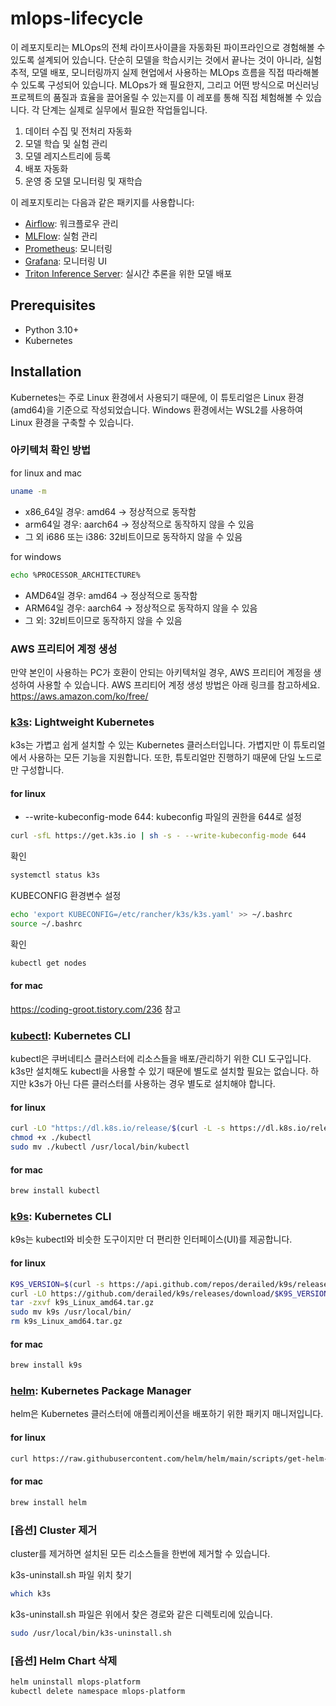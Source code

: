 # mlops-lifecycle

이 레포지토리는 MLOps의 전체 라이프사이클을 자동화된 파이프라인으로 경험해볼 수 있도록 설계되어 있습니다. 
단순히 모델을 학습시키는 것에서 끝나는 것이 아니라, 실험 추적, 모델 배포, 모니터링까지 실제 현업에서 사용하는 MLOps 흐름을 직접 따라해볼 수 있도록 구성되어 있습니다.
MLOps가 왜 필요한지, 그리고 어떤 방식으로 머신러닝 프로젝트의 품질과 효율을 끌어올릴 수 있는지를 이 레포를 통해 직접 체험해볼 수 있습니다.
각 단계는 실제로 실무에서 필요한 작업들입니다.

1. 데이터 수집 및 전처리 자동화
2. 모델 학습 및 실험 관리
3. 모델 레지스트리에 등록
4. 배포 자동화
5. 운영 중 모델 모니터링 및 재학습

이 레포지토리는 다음과 같은 패키지를 사용합니다:

- [Airflow](https://airflow.apache.org/): 워크플로우 관리
- [MLFlow](https://mlflow.org/): 실험 관리
- [Prometheus](https://prometheus.io/): 모니터링
- [Grafana](https://grafana.com/): 모니터링 UI
- [Triton Inference Server](https://github.com/triton-inference-server/server): 실시간 추론을 위한 모델 배포

## Prerequisites
- Python 3.10+
- Kubernetes

## Installation
Kubernetes는 주로 Linux 환경에서 사용되기 때문에, 이 튜토리얼은 Linux 환경(amd64)을 기준으로 작성되었습니다.
Windows 환경에서는 WSL2를 사용하여 Linux 환경을 구축할 수 있습니다.

### 아키텍처 확인 방법
for linux and mac
```bash
uname -m
```
* x86_64일 경우: amd64 -> 정상적으로 동작함
* arm64일 경우: aarch64 -> 정상적으로 동작하지 않을 수 있음
* 그 외 i686 또는 i386: 32비트이므로 동작하지 않을 수 있음

for windows
```bash
echo %PROCESSOR_ARCHITECTURE%
```
* AMD64일 경우: amd64 -> 정상적으로 동작함
* ARM64일 경우: aarch64 -> 정상적으로 동작하지 않을 수 있음
* 그 외: 32비트이므로 동작하지 않을 수 있음

### AWS 프리티어 계정 생성
만약 본인이 사용하는 PC가 호환이 안되는 아키텍처일 경우, AWS 프리티어 계정을 생성하여 사용할 수 있습니다.
AWS 프리티어 계정 생성 방법은 아래 링크를 참고하세요.
https://aws.amazon.com/ko/free/

### [k3s](https://k3s.io/): Lightweight Kubernetes
k3s는 가볍고 쉽게 설치할 수 있는 Kubernetes 클러스터입니다. 가볍지만 이 튜토리얼에서 사용하는 모든 기능을 지원합니다. 또한, 튜토리얼만 진행하기 때문에 단일 노드로만 구성합니다.

#### for linux
* --write-kubeconfig-mode 644: kubeconfig 파일의 권한을 644로 설정
```bash
curl -sfL https://get.k3s.io | sh -s - --write-kubeconfig-mode 644
```
확인
```bash
systemctl status k3s
```

KUBECONFIG 환경변수 설정
```bash
echo 'export KUBECONFIG=/etc/rancher/k3s/k3s.yaml' >> ~/.bashrc
source ~/.bashrc
```

확인
```bash
kubectl get nodes
```

#### for mac
https://coding-groot.tistory.com/236 참고


### [kubectl](https://kubernetes.io/docs/reference/kubectl/): Kubernetes CLI
kubectl은 쿠버네티스 클러스터에 리소스들을 배포/관리하기 위한 CLI 도구입니다.
k3s만 설치해도 kubectl을 사용할 수 있기 때문에 별도로 설치할 필요는 없습니다. 하지만 k3s가 아닌 다른 클러스터를 사용하는 경우 별도로 설치해야 합니다.

#### for linux
```bash
curl -LO "https://dl.k8s.io/release/$(curl -L -s https://dl.k8s.io/release/stable.txt)/bin/linux/amd64/kubectl"
chmod +x ./kubectl
sudo mv ./kubectl /usr/local/bin/kubectl
```

#### for mac
```bash
brew install kubectl
```

### [k9s](https://k9scli.io/): Kubernetes CLI
k9s는 kubectl와 비슷한 도구이지만 더 편리한 인터페이스(UI)를 제공합니다.

#### for linux
```bash
K9S_VERSION=$(curl -s https://api.github.com/repos/derailed/k9s/releases/latest | grep -Po '"tag_name": "\K.*?(?=")')
curl -LO https://github.com/derailed/k9s/releases/download/$K9S_VERSION/k9s_Linux_amd64.tar.gz
tar -zxvf k9s_Linux_amd64.tar.gz
sudo mv k9s /usr/local/bin/
rm k9s_Linux_amd64.tar.gz
```
#### for mac
```bash
brew install k9s
```

### [helm](https://helm.sh/): Kubernetes Package Manager
helm은 Kubernetes 클러스터에 애플리케이션을 배포하기 위한 패키지 매니저입니다.

#### for linux
```bash
curl https://raw.githubusercontent.com/helm/helm/main/scripts/get-helm-3 | bash
```

#### for mac
```bash
brew install helm
```

### [옵션] Cluster 제거
cluster를 제거하면 설치된 모든 리소스들을 한번에 제거할 수 있습니다.

k3s-uninstall.sh 파일 위치 찾기
```bash
which k3s
```

k3s-uninstall.sh 파일은 위에서 찾은 경로와 같은 디렉토리에 있습니다.
```bash
sudo /usr/local/bin/k3s-uninstall.sh
```

### [옵션] Helm Chart 삭제
```bash
helm uninstall mlops-platform
kubectl delete namespace mlops-platform
```
